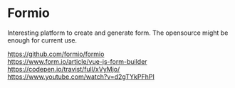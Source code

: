 # Formio

Interesting platform to create and generate form. The opensource might be enough for current use.  

https://github.com/formio/formio  
https://www.form.io/article/vue-js-form-builder  
https://codepen.io/travist/full/xVyMjo/  
https://www.youtube.com/watch?v=d2gTYkPFhPI  